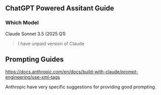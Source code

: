 ## ChatGPT Powered Assitant Guide

### Which Model

Claude Sonnet 3.5 (2025 Q1)

> I have unpaid version of Claude

## Prompting Guides

https://docs.anthropic.com/en/docs/build-with-claude/prompt-engineering/use-xml-tags

Anthropic have very specific suggestions for providing good prompting.